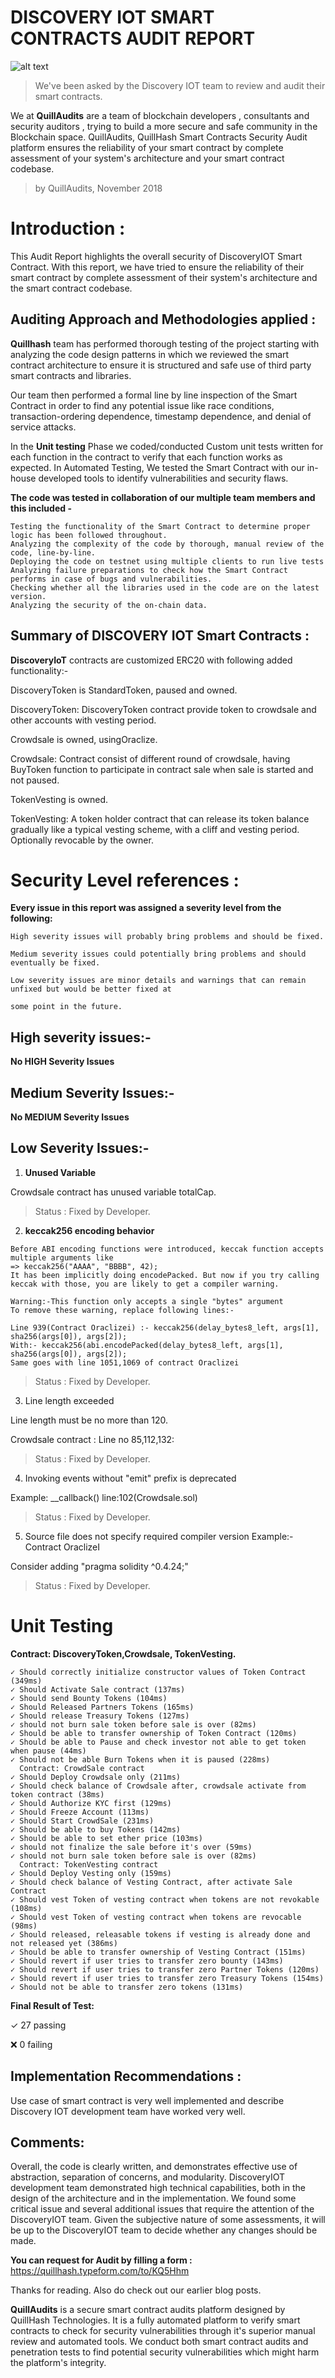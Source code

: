 # DISCOVERY IOT SMART CONTRACTS AUDIT REPORT

![alt text](https://github.com/Quillhash/Audit_Reports/blob/master/Pic/Discovery-IOT.jpg)

> We've been asked by the Discovery IOT team to review and audit their smart contracts.

We at **QuillAudits** are a team of blockchain developers , consultants and security auditors , trying to build a more secure and safe community in the Blockchain space. QuillAudits, QuillHash Smart Contracts Security Audit platform ensures the reliability of your smart contract by complete assessment of your system's architecture and your smart contract codebase.

>by QuillAudits, November  2018

# Introduction :

This Audit Report highlights the overall security of DiscoveryIOT Smart Contract. With this report, we have tried to ensure the reliability of their smart contract by complete assessment of their system's 
architecture and the smart contract codebase.

## Auditing Approach and Methodologies applied :

**Quillhash** team has performed thorough testing of the project starting with analyzing the code design patterns in which we reviewed the smart contract architecture to ensure it is structured and safe use of third party smart contracts and libraries.

Our team then performed a formal line by line inspection of the Smart Contract in order to find any potential issue like race conditions, transaction-ordering dependence, timestamp dependence, and denial of service attacks.

In the **Unit testing** Phase we coded/conducted Custom unit tests written for each function in the contract to verify that each function works as expected. In Automated Testing, We tested the Smart Contract with our in-house developed tools to identify vulnerabilities and security flaws.

**The code was tested in collaboration of our multiple team members and this included -**
```
Testing the functionality of the Smart Contract to determine proper logic has been followed throughout.
Analyzing the complexity of the code by thorough, manual review of the code, line-by-line.
Deploying the code on testnet using multiple clients to run live tests
Analyzing failure preparations to check how the Smart Contract performs in case of bugs and vulnerabilities.
Checking whether all the libraries used in the code are on the latest version.
Analyzing the security of the on-chain data.
```

## Summary of DISCOVERY IOT Smart Contracts :

**DiscoveryIoT** contracts are customized ERC20 with following added functionality:-

DiscoveryToken is StandardToken, paused and owned.

DiscoveryToken: DiscoveryToken contract provide token to crowdsale and other accounts with vesting period.

Crowdsale is owned, usingOraclize.

Crowdsale: Contract consist of different round of crowdsale, having BuyToken function to participate in contract sale when sale is started and not paused.

TokenVesting is owned.

TokenVesting: A token holder contract that can release its token balance gradually like a typical vesting scheme, with a cliff and vesting period. Optionally revocable by the owner.

# Security Level references :

**Every issue in this report was assigned a severity level from the following:**
```
High severity issues will probably bring problems and should be fixed.

Medium severity issues could potentially bring problems and should eventually be fixed.

Low severity issues are minor details and warnings that can remain unfixed but would be better fixed at 

some point in the future.
```

## High severity issues:-

**No HIGH Severity Issues**

## Medium Severity Issues:-

**No MEDIUM Severity Issues**

## Low Severity Issues:-

1. **Unused Variable**

Crowdsale contract has unused variable totalCap.

>Status : Fixed by Developer.

2. **keccak256 encoding behavior**
```
Before ABI encoding functions were introduced, keccak function accepts multiple arguments like
=> keccak256("AAAA", "BBBB", 42);
It has been implicitly doing encodePacked. But now if you try calling keccak with those, you are likely to get a compiler warning.

Warning:-This function only accepts a single "bytes" argument
To remove these warning, replace following lines:-

Line 939(Contract Oraclizei) :- keccak256(delay_bytes8_left, args[1], sha256(args[0]), args[2]);
With:- keccak256(abi.encodePacked(delay_bytes8_left, args[1], sha256(args[0]), args[2]);
Same goes with line 1051,1069 of contract Oraclizei
```
> Status : Fixed by Developer.


3. Line length exceeded

Line length must be no more than 120.

Crowdsale contract : Line no 85,112,132:

>Status : Fixed by Developer.

4. Invoking events without "emit" prefix is deprecated

Example: __callback() line:102(Crowdsale.sol)

>Status : Fixed by Developer.

5. Source file does not specify required compiler version
Example:- Contract OraclizeI

Consider adding "pragma solidity ^0.4.24;"

> Status : Fixed by Developer.

# Unit Testing

**Contract: DiscoveryToken,Crowdsale, TokenVesting.**

```
✓ Should correctly initialize constructor values of Token Contract (349ms)
✓ Should Activate Sale contract (137ms)
✓ Should send Bounty Tokens (104ms)
✓ Should Released Partners Tokens (165ms)
✓ Should release Treasury Tokens (127ms)
✓ should not burn sale token before sale is over (82ms)
✓ Should be able to transfer ownership of Token Contract (120ms)
✓ Should be able to Pause and check investor not able to get token when pause (44ms)
✓ Should not be able Burn Tokens when it is paused (228ms)
  Contract: CrowdSale contract
✓ Should Deploy Crowdsale only (211ms)
✓ Should check balance of Crowdsale after, crowdsale activate from token contract (38ms)
✓ Should Authorize KYC first (129ms)
✓ Should Freeze Account (113ms)
✓ Should Start CrowdSale (231ms)
✓ Should be able to buy Tokens (142ms)
✓ Should be able to set ether price (103ms)
✓ should not finalize the sale before it's over (59ms)
✓ should not burn sale token before sale is over (82ms)
  Contract: TokenVesting contract
✓ Should Deploy Vesting only (159ms)
✓ Should check balance of Vesting Contract, after activate Sale Contract
✓ Should vest Token of vesting contract when tokens are not revokable (108ms)
✓ Should vest Token of vesting contract when tokens are revocable (98ms)
✓ Should released, releasable tokens if vesting is already done and not released yet (386ms)
✓ Should be able to transfer ownership of Vesting Contract (151ms)
✓ Should revert if user tries to transfer zero bounty (143ms)
✓ Should revert if user tries to transfer zero Partner Tokens (120ms)
✓ Should revert if user tries to transfer zero Treasury Tokens (154ms)
✓ Should not be able to transfer zero tokens (131ms)
```

**Final Result of Test:**

✓ 27 passing

❌ 0 failing

## Implementation Recommendations :

Use case of smart contract is very well implemented and describe Discovery IOT development team have worked very well.

## Comments:

Overall, the code is clearly written, and demonstrates effective use of abstraction, separation of concerns, and modularity. DiscoveryIOT development team demonstrated high technical capabilities, both in the design of the architecture and in the implementation.
We found some critical issue and several additional issues that require the attention of the DiscoveryIOT team. Given the subjective nature of some assessments, it will be up to the DiscoveryIOT team to decide whether any changes should be made.

**You can request for Audit by filling a form :**
https://quillhash.typeform.com/to/KQ5Hhm

Thanks for reading. Also do check out our earlier blog posts.

**QuillAudits** is a secure smart contract audits platform designed by QuillHash Technologies. It is a fully automated platform to verify smart contracts to check for security vulnerabilities through it's superior manual review and automated tools. We conduct both smart contract audits and penetration tests to find potential security vulnerabilities which might harm the platform's integrity.
